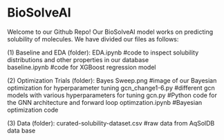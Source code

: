 # BioSolveAI
Welcome to our Github Repo! Our BioSolveAI model works on predicting solubility of molecules. We have divided our files as follows:

(1) Baseline and EDA (folder):
    EDA.ipynb #code to inspect solubility distributions and other properties in our database  
    baseline.ipynb #code for XGBoost regression model  

(2) Optimization Trials (folder):
    Bayes Sweep.png #image of our Bayesian optimization for hyperparameter tuning 
    gcn_change1-6.py #different gcn models with various hyperparameters for tuning 
    gcn.py #Python code for the GNN architecture and forward loop
    optimzation.ipynb #Bayesian optimization code 

(3) Data (folder):
    curated-solubility-dataset.csv #raw data from AqSolDB data base